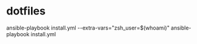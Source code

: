 # dotfiles

ansible-playbook install.yml --extra-vars="zsh_user=$(whoami)"
ansible-playbook install.yml

